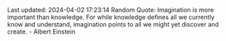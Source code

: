 Last updated: 2024-04-02 17:23:14
Random Quote: Imagination is more important than knowledge. For while knowledge defines all we currently know and understand, imagination points to all we might yet discover and create. - Albert Einstein
